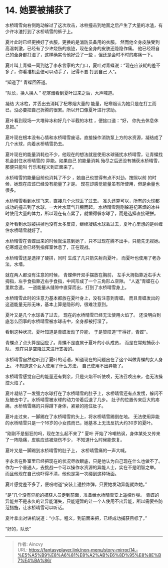 # 14. 她要被捕获了


水桥晴雪向右侧跑动躲过了这次攻击，冰柱撞击到地面之后产生了大量的冰渣，有少许冰渣打到了水桥晴雪的裤子上。

夏叶此时已经更换好了衣服，更换的是消防员备用的衣服。 然而他全身皮肤受到高温刺激，已经有了少许烧伤的痕迹，现在全身的皮肤还隐隐作痛。 他已经将自己的全身都打湿了，这样确实令他好受了一些 ，但还是会时不时的疼痛一下。

夏叶叫上青蝶一同到达了李永言家的大门口，夏叶对青蝶说：“现在应该耗的差不多了，你看准机会便可以动手了，记得不要 打到自己 人”。

“知道了” 青蝶回答道。

“队长，换人换人 ” 杞寒烟看到夏叶过来之后，大声喊道。

凝结 大冰柱，并丢出去消耗了杞寒烟大量的 能量，杞寒烟认为她只是在打工而已，没必要把自己折腾的很累。所以开口像夏叶进行求助。

夏叶看到现场一大堆碎冰和好几个半截的冰柱 ，便接口道：“好， 你先去休息休息把。”

夏叶现在根本没有心情和水桥晴雪废话，直接操作消防泵上方的水资源，凝结成了几个水球，向着水桥晴雪扔去。

夏叶现在的能量消耗也不少，他现在的想法就是使用水球骚扰水桥晴雪，让青蝶找机会封住水桥晴雪的 异能。如果自己 的能量消耗 殆尽之后还没有捕获水桥晴雪，那便只能叫 竹乐和程义到正面来了。 

水桥晴雪的能量目前也消耗了不少 ，她自己也觉得有点不对劲，按照以前 的时候，她现在应该已经没有能量了才是。 现在却感觉能量虽有所使用，但是余量也很多。

水桥晴雪看到水球飞来，直接几个火球丢了过去。 准头还算可以，所有的火球都成功的撞击到了水球，一大片水蒸气升腾而起。 水桥晴雪刚刚躲避杞寒烟的冰柱时使用大量的体力，所以现在有点累了，就懒得躲水球了，而是选择直接硬拼。

夏叶看到水球被拼掉也没有太多反应，继续凝结水球丢过去，夏叶心里想的是纠缠住水桥晴雪就好了。

水桥晴雪在青蝶出来的时候就注意到她了，只不过现在腾不出手，只能先无视她。 杞寒烟这会已经到指挥室休息了，正在观战。

水桥晴雪还是选择了硬拼，同时 生成了几只箭矢射向夏叶， 而夏叶也使用了老办法，水墙。 

就在两人都没有注意的时候， 青蝶伸开双手摆放在胸前， 左手大拇指靠近右手大拇指，左手食指靠近右手食指，中间形成了一个三角形△空隙。 “人返”青蝶在心里默念道。 一道能量从缝隙中直穿而出，打到了水桥晴雪身上。

水桥晴雪此时的注意力基本都放在夏叶身上，没有注意到青蝶。 而且青蝶发出的这道能量无形无味，基本上算是隐形的，很难注意到。 

夏叶又是几个水球丢了过去， 现在的水桥晴雪已经无法使用火焰了。 还没明白到底怎么回事的水桥晴雪被水球击中，全身都被打湿了。

看到这种状况，夏叶知道是青蝶发动了异能， 于是赞叹道“干得好，青蝶”。 

青蝶点了点头算是回应了。青蝶不是直属于夏叶的小队成员， 而是在常规捕获小队， 现在只是空降过来进行支援的。

水桥晴雪自然也听到了夏叶的话语，知道现在的问题出在了这个叫做青蝶的女人身上。 不知道这个女人使用了什么方法， 自己使用不出异能了。 

水桥晴雪感觉自己的能量还有剩余，只是火焰不听使唤，无法召唤出来，也无法操控火焰了。

夏叶凝结了一发强力水球打在了水桥晴雪的肚子上，水桥晴雪还有点发愣，躲闪不及被击中了。水桥晴雪被水球的动力带着后退了几步。 肚子的位置传来巨大的疼痛，水桥晴雪痛的只得蹲下身体，紧紧的抱住肚子。

夏叶走过来，一脚踢在了水桥晴雪的头上，将水桥晴雪踢倒在地。 无法使用异能的水桥晴雪只是一个16岁的小女孩而已，她基本上无法反抗大约30岁的夏叶。

“刚刚不是挺狂的吗，现在怎么起不来了” 夏叶 开始了冷嘲热讽，身体某处又传来了一阵隐痛，皮肤应该被烧伤不少， 不知道什么时候能恢复。 

夏叶又是一脚踢到水桥晴雪的肚子上， 水桥晴雪痛的一声大喊。 

李永言在卧室里已经把现在的状况尽收眼底，只是他认为自己现在什么也做不了。作为一个普通人，去挑战一个可以操作水资源的异能人士，实在不是明智之举。 而且他现在自己也吓得不清，他也是第一次碰到这种场面。 

夏叶感觉差不多了，便吩咐道“安装上遥控炸弹，只要她发动异能就炸她。”

“是”几个没有异能的捕获人员走到前面，准备给水桥晴雪安上遥控炸弹。 青蝶的异能并不是永久的让异能消失，只能短暂的让一个人使用不出异能，所以需要些防范措施，让水桥晴雪可以听话。

夏叶拿出对讲机说道：“小乐，程义，到前面来把，已经成功捕获目标了。”

“好的，队长”





---

> 作者: Aincvy  
> URL: https://fantasyplayer.link/non-menu/story-mirror/14.-%E5%A5%B9%E8%A6%81%E8%A2%AB%E6%8D%95%E8%8E%B7%E4%BA%86/  

